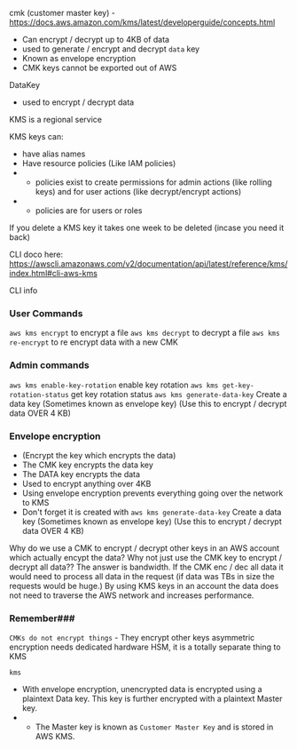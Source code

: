 cmk (customer master key) - https://docs.aws.amazon.com/kms/latest/developerguide/concepts.html
- Can encrypt / decrypt up to 4KB of data
- used to generate / encrypt and decrypt ```data``` key
- Known as envelope encryption
- CMK keys cannot be exported out of AWS

DataKey
- used to encrypt / decrypt data

KMS is a regional service

KMS keys can:
- have alias names
- Have resource policies (Like IAM policies)
- - policies exist to create permissions for admin actions (like rolling keys) and for user actions (like decrypt/encrypt actions)
- - policies are for users or roles

If you delete a KMS key it takes one week to be deleted (incase you need it back)

CLI doco here:
https://awscli.amazonaws.com/v2/documentation/api/latest/reference/kms/index.html#cli-aws-kms

CLI info
### User Commands ###
```aws kms encrypt``` to encrypt a file
```aws kms decrypt``` to decrypt a file
```aws kms re-encrypt``` to re encrypt data with a new CMK

### Admin commands ###
```aws kms enable-key-rotation``` enable key rotation
```aws kms get-key-rotation-status``` get key rotation status
```aws kms generate-data-key``` Create a data key (Sometimes known as envelope key) (Use this to encrypt / decrypt data OVER 4 KB)

### Envelope encryption ###
- (Encrypt the key which encrypts the data)
- The CMK key encrypts the data key 
- The DATA key encrypts the data
- Used to encrypt anything over 4KB
- Using envelope encryption prevents everything going over the network to KMS
- Don't forget it is created with ```aws kms generate-data-key``` Create a data key (Sometimes known as envelope key) (Use this to encrypt / decrypt data OVER 4 KB)

Why do we use a CMK to encrypt / decrypt other keys in an AWS account which actually encypt the data?
Why not just use the CMK key to encrypt / decrypt all data?? The answer is bandwidth. If the CMK enc / dec all data it would need to process all data in the request (if data was TBs in size the requests would be huge.) By using KMS keys in an account the data does not need to traverse the AWS network and increases performance.

### Remember###
```CMKs do not encrypt things``` - They encrypt other keys
asymmetric encryption needs dedicated hardware HSM, it is a totally separate thing to KMS

```kms```
- With envelope encryption, unencrypted data is encrypted using a plaintext Data key. This key is further encrypted with a plaintext Master key.
- - The Master key is known as ```Customer Master Key``` and is stored in AWS KMS.
